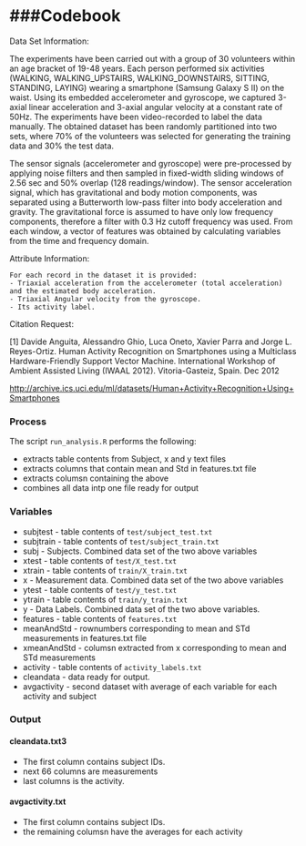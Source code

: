 ###Codebook
========================================================

Data Set Information:

  The experiments have been carried out with a group of 30 volunteers within an age bracket of 19-48 years. Each person performed six activities (WALKING, WALKING_UPSTAIRS, WALKING_DOWNSTAIRS, SITTING, STANDING, LAYING) wearing a smartphone (Samsung Galaxy S II) on the waist. Using its embedded accelerometer and gyroscope, we captured 3-axial linear acceleration and 3-axial angular velocity at a constant rate of 50Hz. The experiments have been video-recorded to label the data manually. The obtained dataset has been randomly partitioned into two sets, where 70% of the volunteers was selected for generating the training data and 30% the test data.

  The sensor signals (accelerometer and gyroscope) were pre-processed by applying noise filters and then sampled in fixed-width sliding windows of 2.56 sec and 50% overlap (128 readings/window). The sensor acceleration signal, which has gravitational and body motion components, was separated using a Butterworth low-pass filter into body acceleration and gravity. The gravitational force is assumed to have only low frequency components, therefore a filter with 0.3 Hz cutoff frequency was used. From each window, a vector of features was obtained by calculating variables from the time and frequency domain. 

  Attribute Information:

    For each record in the dataset it is provided:
    - Triaxial acceleration from the accelerometer (total acceleration) and the estimated body acceleration.
    - Triaxial Angular velocity from the gyroscope.
    - Its activity label.

  Citation Request:

  [1] Davide Anguita, Alessandro Ghio, Luca Oneto, Xavier Parra and Jorge L. Reyes-Ortiz. Human Activity Recognition on Smartphones using a Multiclass Hardware-Friendly Support Vector Machine. International Workshop of Ambient Assisted Living (IWAAL 2012). Vitoria-Gasteiz, Spain. Dec 2012

  http://archive.ics.uci.edu/ml/datasets/Human+Activity+Recognition+Using+Smartphones

### Process

The script `run_analysis.R` performs the following:
 - extracts table contents from Subject, x and y text files
 - extracts columns that contain mean and Std in features.txt file
 - extracts columsn containing the above
 - combines all data intp one file ready for output


### Variables

- subjtest - table contents of `test/subject_test.txt`
- subjtrain - table contents of `test/subject_train.txt`
- subj - Subjects. Combined data set of the two above variables
- xtest - table contents of `test/X_test.txt`
- xtrain - table contents of `train/X_train.txt`
- x - Measurement data. Combined data set of the two above variables
- ytest - table contents of `test/y_test.txt`
- ytrain - table contents of `train/y_train.txt`
- y - Data Labels. Combined data set of the two above variables. 
- features - table contents of `features.txt`
- meanAndStd - rownumbers corresponding to mean and STd measurements in features.txt file
- xmeanAndStd - columsn extracted from x corresponding to mean and STd measurements
- activity - table contents of `activity_labels.txt`
- cleandata - data ready for output.
- avgactivity - second dataset with average of each variable for each activity and subject

### Output

#### cleandata.txt3

- The first column contains subject IDs.
- next 66 columns are measurements
- last columns is the activity.

#### avgactivity.txt

- The first column contains subject IDs.
- the remaining columsn have the averages for each activity
